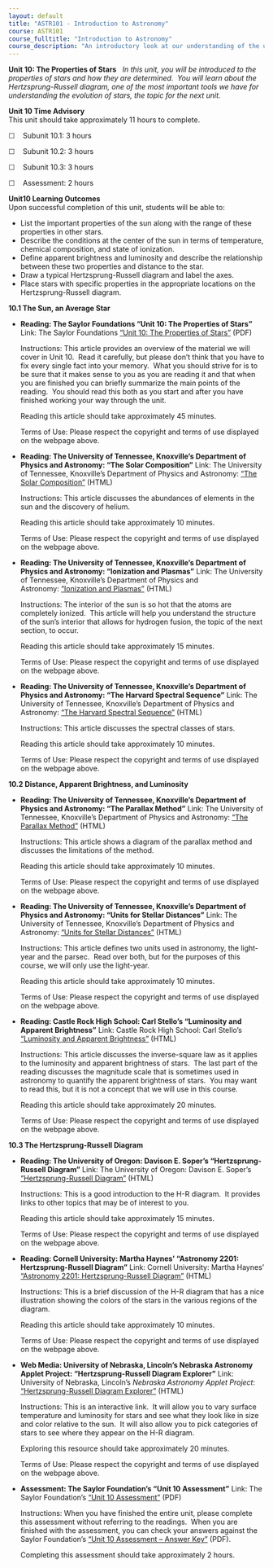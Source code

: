 ```yaml
---
layout: default
title: "ASTR101 - Introduction to Astronomy"
course: ASTR101
course_fulltitle: "Introduction to Astronomy"
course_description: "An introductory look at our understanding of the universe and how this understanding has changed from Ancient Greece through today."
---
```

**Unit 10: The Properties of Stars** <span id="10"></span> 
*In this unit, you will be introduced to the properties of stars and how
they are determined.  You will learn about the Hertzsprung-Russell
diagram, one of the most important tools we have for understanding the
evolution of stars, the topic for the next unit.*

**Unit 10 Time Advisory**  
This unit should take approximately 11 hours to complete.  
  
 ☐    Subunit 10.1: 3 hours  
  
 ☐    Subunit 10.2: 3 hours  
  
 ☐    Subunit 10.3: 3 hours  
  
 ☐    Assessment: 2 hours

**Unit10 Learning Outcomes**  
Upon successful completion of this unit, students will be able to:
-   List the important properties of the sun along with the range of
    these properties in other stars.
-   Describe the conditions at the center of the sun in terms of
    temperature, chemical composition, and state of ionization.
-   Define apparent brightness and luminosity and describe the
    relationship between these two properties and distance to the star.
-   Draw a typical Hertzsprung-Russell diagram and label the axes.
-   Place stars with specific properties in the appropriate locations on
    the Hertzsprung-Russell diagram.

**10.1 The Sun, an Average Star** <span id="10.1"></span> 
-   **Reading: The Saylor Foundations “Unit 10: The Properties of
    Stars”**
    Link: The Saylor Foundations [“Unit 10: The Properties of
    Stars”](http://www.saylor.org/site/wp-content/uploads/2012/10/ASTR101-Unit-10-Reading.pdf)
    (PDF)  
      
     Instructions: This article provides an overview of the material we
    will cover in Unit 10.  Read it carefully, but please don’t think
    that you have to fix every single fact into your memory.  What you
    should strive for is to be sure that it makes sense to you as you
    are reading it and that when you are finished you can briefly
    summarize the main points of the reading.  You should read this both
    as you start and after you have finished working your way through
    the unit.  
      
     Reading this article should take approximately 45 minutes.  
      
     Terms of Use: Please respect the copyright and terms of use
    displayed on the webpage above.

-   **Reading: The University of Tennessee, Knoxville’s Department of
    Physics and Astronomy: “The Solar Composition”**
    Link: The University of Tennessee, Knoxville’s Department of Physics
    and Astronomy: [“The Solar
    Composition”](http://csep10.phys.utk.edu/astr162/lect/sun/composition.html)
    (HTML)  
      
     Instructions: This article discusses the abundances of elements in
    the sun and the discovery of helium.  
      
     Reading this article should take approximately 10 minutes.  
      
     Terms of Use: Please respect the copyright and terms of use
    displayed on the webpage above.

-   **Reading: The University of Tennessee, Knoxville’s Department of
    Physics and Astronomy: “Ionization and Plasmas”**
    Link: The University of Tennessee, Knoxville’s Department of Physics
    and Astronomy: [“Ionization and
    Plasmas”](http://csep10.phys.utk.edu/astr162/lect/light/ionization.html)
    (HTML)  
      
     Instructions: The interior of the sun is so hot that the atoms are
    completely ionized.  This article will help you understand the
    structure of the sun’s interior that allows for hydrogen fusion, the
    topic of the next section, to occur.  
      
     Reading this article should take approximately 15 minutes.  
      
     Terms of Use: Please respect the copyright and terms of use
    displayed on the webpage above.

-   **Reading: The University of Tennessee, Knoxville’s Department of
    Physics and Astronomy: “The Harvard Spectral Sequence”**
    Link: The University of Tennessee, Knoxville’s Department of Physics
    and Astronomy: [“The Harvard Spectral
    Sequence”](http://csep10.phys.utk.edu/astr162/lect/stars/harvard.html)
    (HTML)  
      
     Instructions: This article discusses the spectral classes of
    stars.  
      
     Reading this article should take approximately 10 minutes.  
      
     Terms of Use: Please respect the copyright and terms of use
    displayed on the webpage above.

**10.2 Distance, Apparent Brightness, and Luminosity** <span
id="10.2"></span> 
-   **Reading: The University of Tennessee, Knoxville’s Department of
    Physics and Astronomy: “The Parallax Method”**
    Link: The University of Tennessee, Knoxville’s Department of Physics
    and Astronomy: [“The Parallax
    Method”](http://csep10.phys.utk.edu/astr162/lect/distances/parallax.html)
    (HTML)  
      
     Instructions: This article shows a diagram of the parallax method
    and discusses the limitations of the method.  
      
     Reading this article should take approximately 10 minutes.  
      
     Terms of Use: Please respect the copyright and terms of use
    displayed on the webpage above.

-   **Reading: The University of Tennessee, Knoxville’s Department of
    Physics and Astronomy: “Units for Stellar Distances”**
    Link: The University of Tennessee, Knoxville’s Department of Physics
    and Astronomy: [“Units for Stellar
    Distances”](http://csep10.phys.utk.edu/astr162/lect/distances/units.html)
    (HTML)  
      
     Instructions: This article defines two units used in astronomy, the
    light-year and the parsec.  Read over both, but for the purposes of
    this course, we will only use the light-year.  
      
     Reading this article should take approximately 10 minutes.  
      
     Terms of Use: Please respect the copyright and terms of use
    displayed on the webpage above.

-   **Reading: Castle Rock High School: Carl Stello’s “Luminosity and
    Apparent Brightness”**
    Link: Castle Rock High School: Carl Stello’s [“Luminosity and
    Apparent
    Brightness”](http://www.castlerock.wednet.edu/HS/stello/Astronomy/TEXT/CHAISSON/BG310/HTML/BG31002.htm)
    (HTML)  
      
     Instructions: This article discusses the inverse-square law as it
    applies to the luminosity and apparent brightness of stars.  The
    last part of the reading discusses the magnitude scale that is
    sometimes used in astronomy to quantify the apparent brightness of
    stars.  You may want to read this, but it is not a concept that we
    will use in this course.  
      
     Reading this article should take approximately 20 minutes.  
      
     Terms of Use: Please respect the copyright and terms of use
    displayed on the webpage above.

**10.3 The Hertzsprung-Russell Diagram** <span id="10.3"></span> 
-   **Reading: The University of Oregon: Davison E. Soper’s
    “Hertzsprung-Russell Diagram”**
    Link: The University of Oregon: Davison E. Soper’s
    [“Hertzsprung-Russell
    Diagram”](http://zebu.uoregon.edu/~soper/Stars/hrdiagram.html)
    (HTML)  
      
     Instructions: This is a good introduction to the H-R diagram.  It
    provides links to other topics that may be of interest to you.  
      
     Reading this article should take approximately 15 minutes.  
      
     Terms of Use: Please respect the copyright and terms of use
    displayed on the webpage above.

-   **Reading: Cornell University: Martha Haynes’ “Astronomy 2201:
    Hertzsprung-Russell Diagram”**
    Link: Cornell University: Martha Haynes’ [“Astronomy 2201:
    Hertzsprung-Russell
    Diagram”](http://www.astro.cornell.edu/academics/courses/astro201/hr_diagram.htm)
    (HTML)  
      
     Instructions: This is a brief discussion of the H-R diagram that
    has a nice illustration showing the colors of the stars in the
    various regions of the diagram.  
      
     Reading this article should take approximately 10 minutes.  
      
     Terms of Use: Please respect the copyright and terms of use
    displayed on the webpage above.

-   **Web Media: University of Nebraska, Lincoln’s Nebraska Astronomy
    Applet Project: “Hertzsprung-Russell Diagram Explorer”**
    Link: University of Nebraska, Lincoln’s *Nebraska Astronomy Applet
    Project*: [“Hertzsprung-Russell Diagram
    Explorer”](http://astro.unl.edu/naap/hr/animations/hr.html) (HTML)  
      
     Instructions: This is an interactive link.  It will allow you to
    vary surface temperature and luminosity for stars and see what they
    look like in size and color relative to the sun.  It will also allow
    you to pick categories of stars to see where they appear on the H-R
    diagram.  
      
     Exploring this resource should take approximately 20 minutes.  
      
     Terms of Use: Please respect the copyright and terms of use
    displayed on the webpage above.

-   **Assessment: The Saylor Foundation’s “Unit 10 Assessment”**
    Link: The Saylor Foundation’s [“Unit 10
    Assessment”](http://www.saylor.org/site/wp-content/uploads/2012/10/ASTR101-Unit-10-Assessment.FINAL_.pdf) (PDF)  
      
     Instructions: When you have finished the entire unit, please
    complete this assessment without referring to the readings.  When
    you are finished with the assessment, you can check your answers
    against the Saylor Foundation’s [“Unit 10 Assessment – Answer
    Key”](http://www.saylor.org/site/wp-content/uploads/2012/10/ASTR101-Unit-10-Answer-Key.FINAL_.pdf) (PDF).  
      
     Completing this assessment should take approximately 2 hours.


